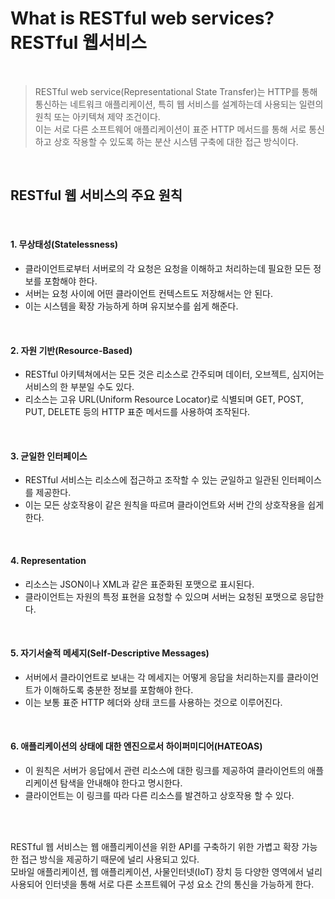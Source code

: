 # What is RESTful web services?<br>RESTful 웹서비스

<br>

> RESTful web service(Representational State Transfer)는 HTTP를 통해 통신하는 네트워크 애플리케이션, 특히 웹 서비스를 설계하는데 사용되는 일련의 원칙 또는 아키텍쳐 제약 조건이다.<br>이는 서로 다른 소프트웨어 애플리케이션이 표준 HTTP 메서드를 통해 서로 통신하고 상호 작용할 수 있도록 하는 분산 시스템 구축에 대한 접근 방식이다.

<br>

## RESTful 웹 서비스의 주요 원칙
<br>

#### 1. 무상태성(Statelessness)

- 클라이언트로부터 서버로의 각 요청은 요청을 이해하고 처리하는데 필요한 모든 정보를 포함해야 한다.
- 서버는 요청 사이에 어떤 클라이언트 컨텍스트도 저장해서는 안 된다.
- 이는 시스템을 확장 가능하게 하며 유지보수를 쉽게 해준다.

<br>

#### 2. 자원 기반(Resource-Based)

- RESTful 아키텍쳐에서는 모든 것은 리소스로 간주되며 데이터, 오브젝트, 심지어는 서비스의 한 부분일 수도 있다.
- 리소스는 고유 URL(Uniform Resource Locator)로 식별되며 GET, POST, PUT, DELETE 등의 HTTP 표준 메서드를 사용하여 조작된다.

<br>

#### 3. 균일한 인터페이스

- RESTful 서비스는 리소스에 접근하고 조작할 수 있는 균일하고 일관된 인터페이스를 제공한다.
- 이는 모든 상호작용이 같은 원칙을 따르며 클라이언트와 서버 간의 상호작용을 쉽게 한다.

<br>

#### 4. Representation

- 리소스는 JSON이나 XML과 같은 표준화된 포맷으로 표시된다.
- 클라이언트는 자원의 특정 표현을 요청할 수 있으며 서버는 요청된 포맷으로 응답한다.

<br>

#### 5. 자기서술적 메세지(Self-Descriptive Messages)

- 서버에서 클라이언트로 보내는 각 메세지는 어떻게 응답을 처리하는지를 클라이언트가 이해하도록 충분한 정보를 포함해야 한다.
- 이는 보통 표준 HTTP 헤더와 상태 코드를 사용하는 것으로 이루어진다.

<br>

#### 6. 애플리케이션의 상태에 대한 엔진으로서 하이퍼미디어(HATEOAS)

- 이 원칙은 서버가 응답에서 관련 리소스에 대한 링크를 제공하여 클라이언트의 애플리케이션 탐색을 안내해야 한다고 명시한다.
- 클라이언트는 이 링크를 따라 다른 리소스를 발견하고 상호작용 할 수 있다.

<br>
<br>

RESTful 웹 서비스는 웹 애플리케이션을 위한 API를 구축하기 위한 가볍고 확장 가능한 접근 방식을 제공하기 때문에 널리 사용되고 있다.<br>
모바일 애플리케이션, 웹 애플리케이션, 사물인터넷(IoT) 장치 등 다양한 영역에서 널리 사용되어 인터넷을 통해 서로 다른 소프트웨어 구성 요소 간의 통신을 가능하게 한다.